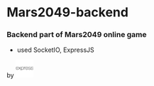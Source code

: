 # Mars2049-backend

### Backend part of Mars2049 online game

- used SocketIO, ExpressJS

by <img src="https://github.com/devicons/devicon/blob/master/icons/express/express-original-wordmark.svg" title="Express" alt="Express" width="40" height="40"/>&nbsp;
